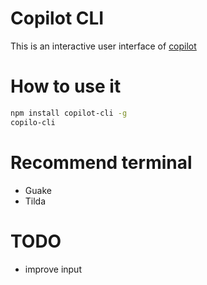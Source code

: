 # Copilot CLI 

This is an interactive user interface of [copilot](https://www.npmjs.com/package/copilot-core)

# How to use it

```bash
npm install copilot-cli -g
copilo-cli
```

# Recommend terminal
+ Guake
+ Tilda

# TODO
+ improve input
